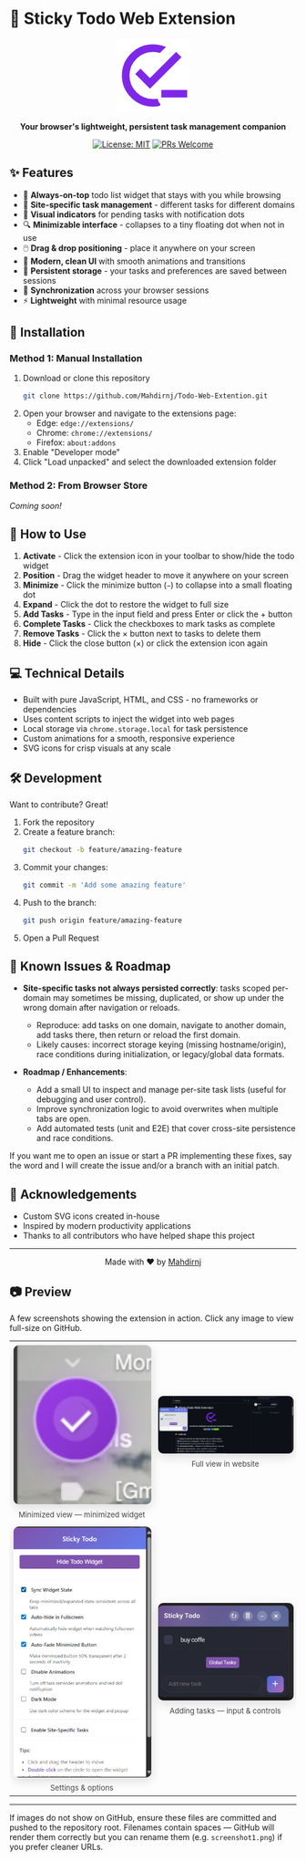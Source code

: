 # 📝 Sticky Todo Web Extension

<div align="center">
  
  ![Sticky Todo](icons/icon128.png)
  
  **Your browser's lightweight, persistent task management companion**
  
  [![License: MIT](https://img.shields.io/badge/License-MIT-blue.svg)](https://opensource.org/licenses/MIT)
  [![PRs Welcome](https://img.shields.io/badge/PRs-welcome-brightgreen.svg)](https://github.com/Mahdirni/Todo-Web-Extention/pulls)
  
</div>

## ✨ Features

- 📌 **Always-on-top** todo list widget that stays with you while browsing
- 🔄 **Site-specific task management** - different tasks for different domains
- 🔴 **Visual indicators** for pending tasks with notification dots
- 🔍 **Minimizable interface** - collapses to a tiny floating dot when not in use
- 🖱️ **Drag & drop positioning** - place it anywhere on your screen
- 🎨 **Modern, clean UI** with smooth animations and transitions
- 💾 **Persistent storage** - your tasks and preferences are saved between sessions
- 🔄 **Synchronization** across your browser sessions
- ⚡ **Lightweight** with minimal resource usage

## 🚀 Installation

### Method 1: Manual Installation
1. Download or clone this repository
   ```bash
   git clone https://github.com/Mahdirnj/Todo-Web-Extention.git
   ```
2. Open your browser and navigate to the extensions page:
   - Edge: `edge://extensions/`
   - Chrome: `chrome://extensions/`
   - Firefox: `about:addons`
3. Enable "Developer mode"
4. Click "Load unpacked" and select the downloaded extension folder

### Method 2: From Browser Store
*Coming soon!*

## 🔧 How to Use

1. **Activate** - Click the extension icon in your toolbar to show/hide the todo widget
2. **Position** - Drag the widget header to move it anywhere on your screen
3. **Minimize** - Click the minimize button (`−`) to collapse into a small floating dot
4. **Expand** - Click the dot to restore the widget to full size
5. **Add Tasks** - Type in the input field and press Enter or click the + button
6. **Complete Tasks** - Click the checkboxes to mark tasks as complete
7. **Remove Tasks** - Click the × button next to tasks to delete them
8. **Hide** - Click the close button (×) or click the extension icon again

## 💻 Technical Details

- Built with pure JavaScript, HTML, and CSS - no frameworks or dependencies
- Uses content scripts to inject the widget into web pages
- Local storage via `chrome.storage.local` for task persistence
- Custom animations for a smooth, responsive experience
- SVG icons for crisp visuals at any scale

## 🛠️ Development

Want to contribute? Great!

1. Fork the repository
2. Create a feature branch:
   ```bash
   git checkout -b feature/amazing-feature
   ```
3. Commit your changes:
   ```bash
   git commit -m 'Add some amazing feature'
   ```
4. Push to the branch:
   ```bash
   git push origin feature/amazing-feature
   ```
5. Open a Pull Request

## 🐞 Known Issues & Roadmap

- **Site-specific tasks not always persisted correctly**: tasks scoped per-domain may sometimes be missing, duplicated, or show up under the wrong domain after navigation or reloads.
  - Reproduce: add tasks on one domain, navigate to another domain, add tasks there, then return or reload the first domain.
  - Likely causes: incorrect storage keying (missing hostname/origin), race conditions during initialization, or legacy/global data formats.

- **Roadmap / Enhancements**:
  - Add a small UI to inspect and manage per-site task lists (useful for debugging and user control).
  - Improve synchronization logic to avoid overwrites when multiple tabs are open.
  - Add automated tests (unit and E2E) that cover cross-site persistence and race conditions.

If you want me to open an issue or start a PR implementing these fixes, say the word and I will create the issue and/or a branch with an initial patch.

## 🙏 Acknowledgements

- Custom SVG icons created in-house
- Inspired by modern productivity applications
- Thanks to all contributors who have helped shape this project

---

<div align="center">
  Made with ❤️ by <a href="https://github.com/Mahdirnj">Mahdirnj</a>
</div>

## 📷 Preview

A few screenshots showing the extension in action. Click any image to view full-size on GitHub.

<div align="center">
   <table>
      <tr>
         <td align="center" style="padding:6px">
            <a href="./Screenshot 2025-09-16 122913.png">
               <img src="./Screenshot 2025-09-16 122913.png" alt="main view" width="320" style="border-radius:10px;box-shadow:0 6px 18px rgba(0,0,0,0.12);border:1px solid rgba(0,0,0,0.06);"/>
            </a>
            <div style="font-size:13px;margin-top:6px;color:#444">Minimized view — minimized widget</div>
         </td>
         <td align="center" style="padding:6px">
            <a href="./Screenshot 2025-09-16 124631.png">
               <img src="./Screenshot 2025-09-16 124631.png" alt="minimized dot" width="320" style="border-radius:10px;box-shadow:0 6px 18px rgba(0,0,0,0.12);border:1px solid rgba(0,0,0,0.06);"/>
            </a>
            <div style="font-size:13px;margin-top:6px;color:#444">Full view in website</div>
         </td>
      </tr>
      <tr>
         <td align="center" style="padding:6px">
            <a href="./Screenshot 2025-09-16 123039.png">
               <img src="./Screenshot 2025-09-16 123039.png" alt="add task" width="320" style="border-radius:10px;box-shadow:0 6px 18px rgba(0,0,0,0.12);border:1px solid rgba(0,0,0,0.06);"/>
            </a>
            <div style="font-size:13px;margin-top:6px;color:#444">Settings & options</div>
         </td>
         <td align="center" style="padding:6px">
            <a href="./Screenshot 2025-09-16 123053.png">
               <img src="./Screenshot 2025-09-16 123053.png" alt="settings" width="320" style="border-radius:10px;box-shadow:0 6px 18px rgba(0,0,0,0.12);border:1px solid rgba(0,0,0,0.06);"/>
            </a>
            <div style="font-size:13px;margin-top:6px;color:#444">Adding tasks — input & controls</div>
         </td>
      </tr>
   </table>
</div>

---

If images do not show on GitHub, ensure these files are committed and pushed to the repository root. Filenames contain spaces — GitHub will render them correctly but you can rename them (e.g. `screenshot1.png`) if you prefer cleaner URLs.
